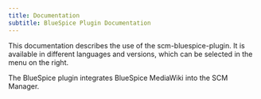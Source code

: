 ```yaml
---
title: Documentation
subtitle: BlueSpice Plugin Documentation
---
```

This documentation describes the use of the scm-bluespice-plugin.
It is available in different languages and versions, which can be selected in the menu on the right.

The BlueSpice plugin integrates BlueSpice MediaWiki into the SCM Manager.
